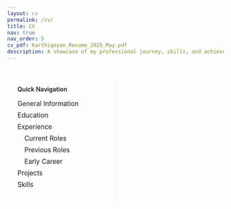 ```yaml
---
layout: cv
permalink: /cv/
title: CV
nav: true
nav_order: 5
cv_pdf: Karthigeyan_Resume_2025_May.pdf
description: A showcase of my professional journey, skills, and achievements in technology and innovation.
---
```


<div class="cv-container">
  <!-- Sidebar Navigation -->
  <div class="cv-sidebar">
    <div class="sidebar-nav">
      <h4>Quick Navigation</h4>
      <ul>
        <li><a href="#general-information">General Information</a></li>
        <li><a href="#education">Education</a></li>
        <li><a href="#experience">Experience</a>
          <ul>
            <li><a href="#current-roles">Current Roles</a></li>
            <li><a href="#previous-roles">Previous Roles</a></li>
            <li><a href="#early-career">Early Career</a></li>
          </ul>
        </li>
        <li><a href="#projects">Projects</a></li>
        <li><a href="#skills">Skills</a></li>
      </ul>
    </div>
  </div>

  <!-- Main Content -->
  <div class="cv-content">
    <!-- The CV content will be automatically populated here -->
  </div>
</div>

<style>
.cv-container {
  display: flex;
  gap: 2rem;
  margin-top: 2rem;
}

.cv-sidebar {
  flex: 0 0 250px;
  position: sticky;
  top: 2rem;
  align-self: flex-start;
  max-height: calc(100vh - 4rem);
  overflow-y: auto;
  padding-right: 1rem;
}

.sidebar-nav {
  background: var(--global-bg-color);
  border-radius: 8px;
  padding: 1.5rem;
  box-shadow: 0 2px 4px rgba(0,0,0,0.1);
  border: 1px solid var(--global-divider-color);
}

.sidebar-nav h4 {
  margin-top: 0;
  margin-bottom: 1rem;
  color: var(--global-theme-color);
  font-weight: 600;
}

.sidebar-nav ul {
  list-style: none;
  padding: 0;
  margin: 0;
}

.sidebar-nav ul ul {
  padding-left: 1rem;
  margin-top: 0.5rem;
  margin-bottom: 0.5rem;
}

.sidebar-nav li {
  margin-bottom: 0.5rem;
}

.sidebar-nav a {
  color: var(--global-text-color);
  text-decoration: none;
  transition: color 0.2s ease;
  font-size: 0.95rem;
}

.sidebar-nav a:hover {
  color: var(--global-theme-color);
}

.cv-content {
  flex: 1;
  max-width: 800px;
}

@media (max-width: 768px) {
  .cv-container {
    flex-direction: column;
  }
  
  .cv-sidebar {
    position: relative;
    top: 0;
    flex: 0 0 auto;
    max-height: none;
    margin-bottom: 2rem;
  }
}
</style>
